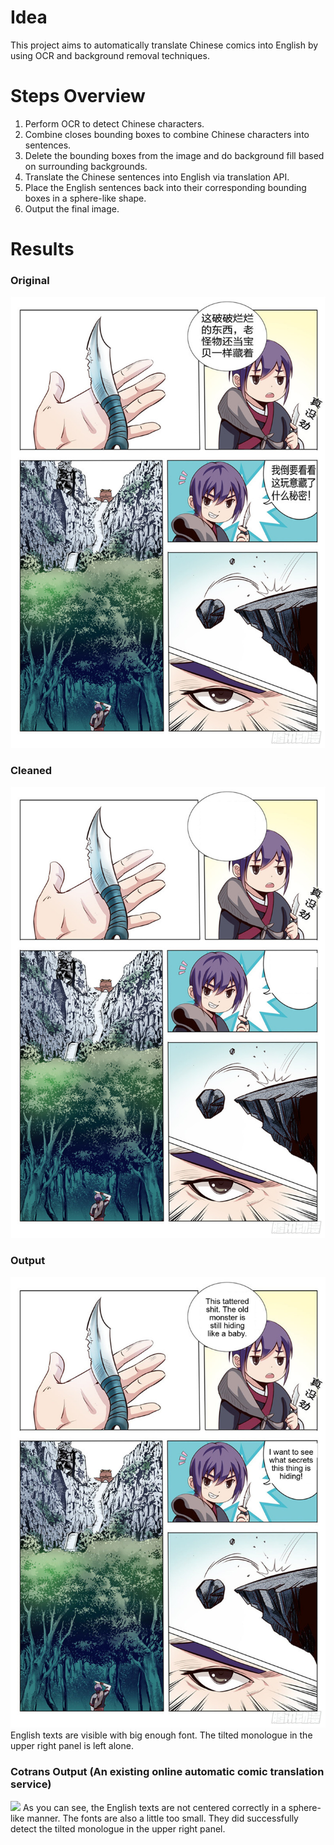 # Idea

This project aims to automatically translate Chinese comics into English by using OCR and background removal techniques.

# Steps Overview

1. Perform OCR to detect Chinese characters.
2. Combine closes bounding boxes to combine Chinese characters into sentences.
3. Delete the bounding boxes from the image and do background fill based on surrounding backgrounds.
4. Translate the Chinese sentences into English via translation API.
5. Place the English sentences back into their corresponding bounding boxes in a sphere-like shape.
6. Output the final image.

# Results

### Original

![](Images/0.jpeg)

### Cleaned

![](Images/1.jpeg)

### Output

![](Images/2.jpeg)
English texts are visible with big enough font. The tilted monologue in the upper right panel is left alone.

### Cotrans Output (An existing online automatic comic translation service)

![](Images/cotrans.png)
As you can see, the English texts are not centered correctly in a sphere-like manner. The fonts are also a little too small. They did successfully detect the tilted monologue in the upper right panel.
